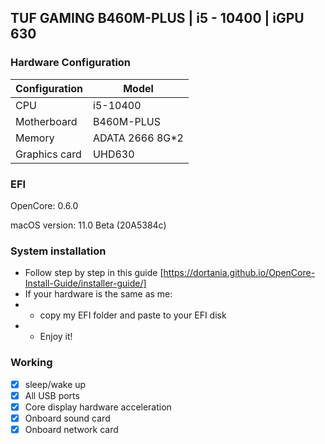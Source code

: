 ## TUF GAMING B460M-PLUS | i5 - 10400 | iGPU 630
### Hardware Configuration

| Configuration | Model |
|  ----  | ----  |
| CPU  | i5-10400 |
| Motherboard | B460M-PLUS |
| Memory | ADATA 2666 8G*2 |
| Graphics card | UHD630 |

### EFI 

OpenCore: 0.6.0

macOS version: 11.0 Beta (20A5384c)

### System installation
* Follow step by step in this guide [https://dortania.github.io/OpenCore-Install-Guide/installer-guide/]
* If your hardware is the same as me:
* * copy my EFI folder and paste to your EFI disk
* * Enjoy it!
### Working
-[x] sleep/wake up
-[x] All USB ports
-[x] Core display hardware acceleration
-[x] Onboard sound card
-[x] Onboard network card
